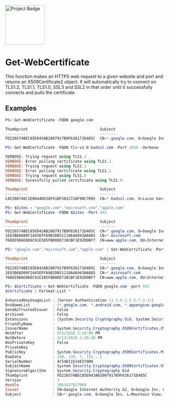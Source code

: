 <a href="https://ci.appveyor.com/project/MaxAnderson95/get-webcertificate">
<img src="https://ci.appveyor.com/api/projects/status/github/MaxAnderson95/Get-WebCertificate?branch=master&svg=true" alt="Project Badge" width="125">
</a>

# Get-WebCertificate
This function makes an HTTPS web request to a given website and port and returns an X509Certificate2 object. It will automatically try to connect on TLS1.2, TLS1.1, TLS1.0, SSL3 and SSL2 in that order until it successfully connects and pulls the certificate.

## Examples
```Powershell
PS> Get-WebCertificate -FQDN google.com

Thumbprint                                Subject
----------                                -------
FD226574BEC85E043AB2007917B9F636171D485C  CN=*.google.com, O=Google Inc, L=Mountain View, S=California, C=US
```
```Powershell
PS> Get-WebCertificate -FQDN tls-v1-0.badssl.com -Port 1010 -Verbose

VERBOSE: Trying request using TLS1.2
VERBOSE: Error pulling certificate using TLS1.2.
VERBOSE: Trying request using TLS1.1
VERBOSE: Error pulling certificate using TLS1.1.
VERBOSE: Trying request using TLS1.0
VERBOSE: Sucessfully pulled certificate using TLS1.0.

Thumbprint                                Subject
----------                                -------
CA5308746C1E0644D63AF61BF581C72AF90C7095  CN=*.badssl.com, O=Lucas Garron, L=Walnut Creek, S=California, C=US
```
```Powershell
PS> $Sites = "google.com","microsoft.com","apple.com"
PS> Get-WebCertificate -FQDN $Sites -Port 443

Thumbprint                                Subject
----------                                -------
FD226574BEC85E043AB2007917B9F636171D485C  CN=*.google.com, O=Google Inc, L=Mountain View, S=California, C=US
1E83B66D00F2445EFFA9B2DB51118A46943AA885  CN=*.microsoft.com
768EE9DAE0D8C91E305FBD0DD738CBF1E92DDBF7  CN=www.apple.com, OU=Internet Services, O=Apple Inc., STREET=1 Infinite Loop, L=Cupertino, S=Ca...
```
```Powershell
PS> "google.com","microsoft.com","apple.com" | Get-WebCertificate -Port 443

Thumbprint                                Subject
----------                                -------
FD226574BEC85E043AB2007917B9F636171D485C  CN=*.google.com, O=Google Inc, L=Mountain View, S=California, C=US
1E83B66D00F2445EFFA9B2DB51118A46943AA885  CN=*.microsoft.com
768EE9DAE0D8C91E305FBD0DD738CBF1E92DDBF7  CN=www.apple.com, OU=Internet Services, O=Apple Inc., STREET=1 Infinite Loop, L=Cupertino, S=Ca...
```
```Powershell
PS> $Certificate = Get-WebCertificate -FQDN google.com -port 443
$Certificate | Fortmat-List *

EnhancedKeyUsageList : {Server Authentication (1.3.6.1.5.5.7.3.1)}
DnsNameList          : {*.google.com, *.android.com, *.appengine.google.com, *.cloud.google.com...}
SendAsTrustedIssuer  : False
Archived             : False
Extensions           : {System.Security.Cryptography.Oid, System.Security.Cryptography.Oid, System.Security.Cryptography.Oid, System.Security.Cryptography.Oid...}
FriendlyName         :
IssuerName           : System.Security.Cryptography.X509Certificates.X500DistinguishedName
NotAfter             : 6/5/2018 2:16:00 PM
NotBefore            : 3/13/2018 2:26:48 PM
HasPrivateKey        : False
PrivateKey           :
PublicKey            : System.Security.Cryptography.X509Certificates.PublicKey
RawData              : {48, 130, 7, 131...}
SerialNumber         : 4C54D11514E579D0
SubjectName          : System.Security.Cryptography.X509Certificates.X500DistinguishedName
SignatureAlgorithm   : System.Security.Cryptography.Oid
Thumbprint           : FD226574BEC85E043AB2007917B9F636171D485C
Version              : 3
Handle               : 3063427817968
Issuer               : CN=Google Internet Authority G2, O=Google Inc, C=US
Subject              : CN=*.google.com, O=Google Inc, L=Mountain View, S=California, C=US
```
